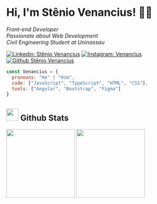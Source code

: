 # Hi, I'm Stênio Venancius! 👋🏼
<p>
  <em>Front-end Developer</em><br>
  <em>Passionate about Web Development</em><br>
  <em>Civil Engineering Student at Uninassau</em>
</p>
  
[![Linkedin: Stênio Venancius](https://img.shields.io/badge/LinkedIn-0077B5?style=flat-square&logo=linkedin&logoColor=white)](https://www.linkedin.com/in/jsvenancius/)
[![Instagram: Venancius](https://img.shields.io/badge/Instagram-E4405F?style=flat-square&logo=instagram&logoColor=white)](https://www.instagram.com/veeennix/)
[![Github Stênio Venancius](https://img.shields.io/github/followers/steniovenancius.svg?style=social&label=Follow&maxAge=2592000)](https://github.com/steniovenancius)


```Javascript
const Venancius = {
  pronouns: "He" | "Him", 
  code: ["JavaScript", "TypeScript", "HTML", "CSS"],
  tools: ["Angular", "Bootstrap", "Figma"]
}
```


## <img width="32px" src="https://skillicons.dev/icons?i=github"> Github Stats
<section>
  <img height="180px" src="https://github-readme-stats.vercel.app/api?username=steniovenancius&show_icons=true&theme=radical">
  <img height="180px" src="https://github-readme-stats.vercel.app/api/top-langs/?username=steniovenancius&layout=compact&theme=radical">
</section>

